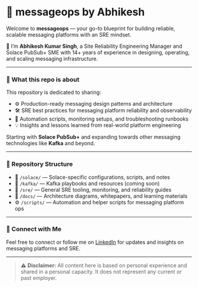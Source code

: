 # 🚀 messageops by Abhikesh

Welcome to **messageops** — your go-to blueprint for building reliable, scalable messaging platforms with an SRE mindset.

👋 I’m **Abhikesh Kumar Singh**, a Site Reliability Engineering Manager and Solace PubSub+ SME with 14+ years of experience in designing, operating, and scaling messaging infrastructure.

---

### 🎯 What this repo is about

This repository is dedicated to sharing:

- ⚙️ Production-ready messaging design patterns and architecture  
- 🛠️ SRE best practices for messaging platform reliability and observability  
- 🤖 Automation scripts, monitoring setups, and troubleshooting runbooks  
- 💡 Insights and lessons learned from real-world platform engineering  

Starting with **Solace PubSub+** and expanding towards other messaging technologies like **Kafka** and beyond.

---

### 📂 Repository Structure

- 📡 `/solace/` — Solace-specific configurations, scripts, and notes  
- 🐘 `/kafka/` — Kafka playbooks and resources (coming soon)  
- 🔧 `/sre/` — General SRE tooling, monitoring, and reliability guides  
- 📑 `/docs/` — Architecture diagrams, whitepapers, and learning materials  
- ⚙️ `/scripts/` — Automation and helper scripts for messaging platform ops  

---

### 🔗 Connect with Me

Feel free to connect or follow me on [LinkedIn](https://www.linkedin.com/in/abhikesh/) for updates and insights on messaging platforms and SRE.

---

> ⚠️ **Disclaimer:** All content here is based on personal experience and shared in a personal capacity. It does not represent any current or past employer.
